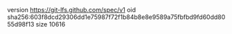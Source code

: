 version https://git-lfs.github.com/spec/v1
oid sha256:603f8dcd29306dd1e75987f72f1b84b8e8e9589a75fbfbd9fd60dd8055d98f13
size 10616
